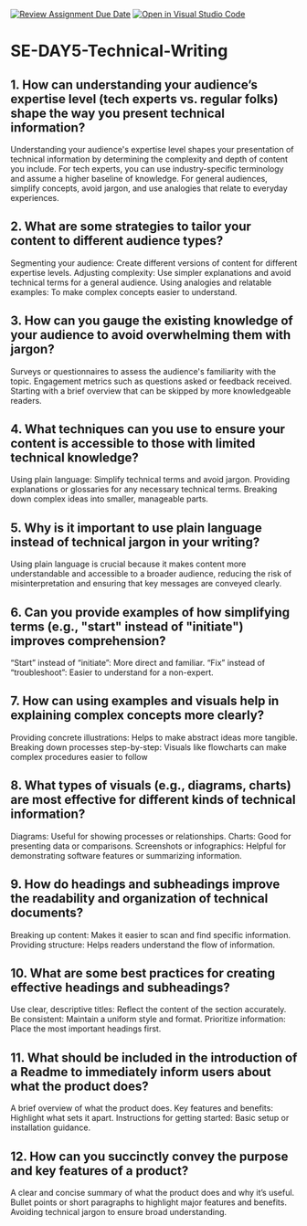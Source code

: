 [![Review Assignment Due Date](https://classroom.github.com/assets/deadline-readme-button-22041afd0340ce965d47ae6ef1cefeee28c7c493a6346c4f15d667ab976d596c.svg)](https://classroom.github.com/a/zsAR-pyY)
[![Open in Visual Studio Code](https://classroom.github.com/assets/open-in-vscode-2e0aaae1b6195c2367325f4f02e2d04e9abb55f0b24a779b69b11b9e10269abc.svg)](https://classroom.github.com/online_ide?assignment_repo_id=15676803&assignment_repo_type=AssignmentRepo)
# SE-DAY5-Technical-Writing
## 1. How can understanding your audience’s expertise level (tech experts vs. regular folks) shape the way you present technical information?
Understanding your audience's expertise level shapes your presentation of technical information by determining the complexity and depth of content you include. For tech experts, you can use industry-specific terminology and assume a higher baseline of knowledge. For general audiences, simplify concepts, avoid jargon, and use analogies that relate to everyday experiences.
## 2. What are some strategies to tailor your content to different audience types?
Segmenting your audience: Create different versions of content for different expertise levels.
Adjusting complexity: Use simpler explanations and avoid technical terms for a general audience.
Using analogies and relatable examples: To make complex concepts easier to understand.
## 3. How can you gauge the existing knowledge of your audience to avoid overwhelming them with jargon?
Surveys or questionnaires to assess the audience's familiarity with the topic.
Engagement metrics such as questions asked or feedback received.
Starting with a brief overview that can be skipped by more knowledgeable readers.
## 4. What techniques can you use to ensure your content is accessible to those with limited technical knowledge?
Using plain language: Simplify technical terms and avoid jargon.
Providing explanations or glossaries for any necessary technical terms.
Breaking down complex ideas into smaller, manageable parts.
## 5. Why is it important to use plain language instead of technical jargon in your writing?
Using plain language is crucial because it makes content more understandable and accessible to a broader audience, reducing the risk of misinterpretation and ensuring that key messages are conveyed clearly.
## 6. Can you provide examples of how simplifying terms (e.g., "start" instead of "initiate") improves comprehension?
“Start” instead of “initiate”: More direct and familiar.
“Fix” instead of “troubleshoot”: Easier to understand for a non-expert.
## 7. How can using examples and visuals help in explaining complex concepts more clearly?
Providing concrete illustrations: Helps to make abstract ideas more tangible.
Breaking down processes step-by-step: Visuals like flowcharts can make complex procedures easier to follow
## 8. What types of visuals (e.g., diagrams, charts) are most effective for different kinds of technical information?
Diagrams: Useful for showing processes or relationships.
Charts: Good for presenting data or comparisons.
Screenshots or infographics: Helpful for demonstrating software features or summarizing information.
## 9. How do headings and subheadings improve the readability and organization of technical documents?
Breaking up content: Makes it easier to scan and find specific information.
Providing structure: Helps readers understand the flow of information.
## 10. What are some best practices for creating effective headings and subheadings?
Use clear, descriptive titles: Reflect the content of the section accurately.
Be consistent: Maintain a uniform style and format.
Prioritize information: Place the most important headings first.
## 11. What should be included in the introduction of a Readme to immediately inform users about what the product does?
A brief overview of what the product does.
Key features and benefits: Highlight what sets it apart.
Instructions for getting started: Basic setup or installation guidance.
## 12. How can you succinctly convey the purpose and key features of a product?
A clear and concise summary of what the product does and why it’s useful.
Bullet points or short paragraphs to highlight major features and benefits.
Avoiding technical jargon to ensure broad understanding.
